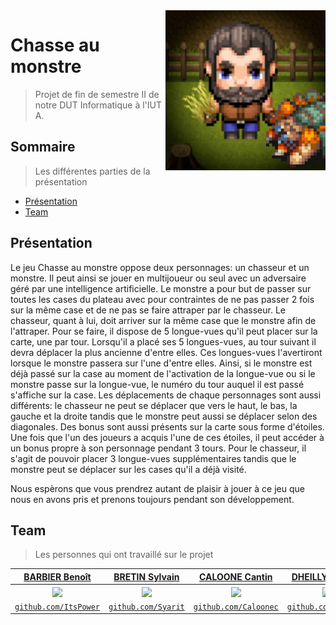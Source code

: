 <img src="logo.png" align="right" />

# Chasse au monstre

> Projet de fin de semestre II de notre DUT Informatique à l'IUT A.

## Sommaire

> Les différentes parties de la présentation

- [Présentation](#Présentation)
- [Team](#Team)

## Présentation

Le jeu Chasse au monstre oppose deux personnages: un chasseur et un monstre. Il peut ainsi se jouer en multijoueur ou seul avec un adversaire géré par une intelligence artificielle. 
Le monstre a pour but de passer sur toutes les cases du plateau avec pour contraintes de ne pas passer 2 fois sur la même case et de ne pas se faire attraper par le chasseur. Le chasseur, quant à lui, doit arriver sur la même case que le monstre afin de l'attraper. Pour se faire, il dispose de 5 longue-vues qu'il peut placer sur la carte, une par tour. Lorsqu'il a placé ses 5 longues-vues, au tour suivant il devra déplacer la plus ancienne d'entre elles. Ces longues-vues l'avertiront lorsque le monstre passera sur l'une d'entre elles. Ainsi, si le monstre est déjà passé sur la case au moment de l'activation de la longue-vue ou si le monstre passe sur la longue-vue, le numéro du tour auquel il est passé s'affiche sur la case.
Les déplacements de chaque personnages sont aussi différents: le chasseur ne peut se déplacer que vers le haut, le bas, la gauche et la droite tandis que le monstre peut aussi se déplacer selon des diagonales.
Des bonus sont aussi présents sur la carte sous forme d'étoiles. Une fois que l'un des joueurs a acquis l'une de ces étoiles, il peut accéder à un bonus propre à son personnage pendant 3 tours. Pour le chasseur, il s'agit de pouvoir placer 3 longue-vues supplémentaires tandis que le monstre peut se déplacer sur les cases qu'il a déjà visité.

Nous espèrons que vous prendrez autant de plaisir à jouer à ce jeu que nous en avons pris et prenons toujours pendant son développement.

## Team
> Les personnes qui ont travaillé sur le projet

| <a href="http://ItsPower.fr" target="_blank">**BARBIER Benoît**</a> | <a href="https://github.com/Syarit" target="_blank">**BRETIN Sylvain**</a> | <a href="https://eportfoliocaloonecantin.wordpress.com/" target="_blank">**CALOONE Cantin**</a> | <a href="https://dheillyvincent.wordpress.com/" target="_blank">**DHEILLY Vincent**</a> |
| :---: |:---:| :---:| :---:|
|<img src="https://avatars2.githubusercontent.com/u/34723487?s=200" align="center"/>|<img src="https://avatars1.githubusercontent.com/u/46035831?s=200" align="center"/>|<img src="https://avatars3.githubusercontent.com/u/51765772?s=200" align="center"/>|<img src="https://avatars1.githubusercontent.com/u/51765902?s=200" align="center"/>|
| <a href="http://github.com/ItsPower" target="_blank">`github.com/ItsPower`</a> | <a href="https://github.com/Syarit" target="_blank">`github.com/Syarit`</a> | <a href="http://github.com/Caloonec" target="_blank">`github.com/Caloonec`</a> | <a href="http://github.com/TimVD" target="_blank">`github.com/TimVD12`</a> 
